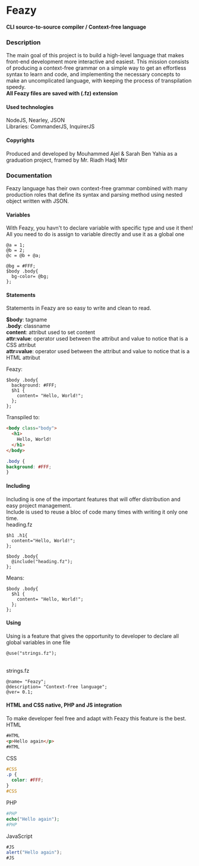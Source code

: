 # Feazy
**CLI source-to-source compiler / Context-free language**


### Description
The main goal of this project is to build a high-level language that makes front-end development more interactive and easiest. This mission consists of producing a context-free grammar on a simple way to get an effortless syntax to learn and code, and implementing the necessary concepts to make an uncomplicated language, with keeping the process of transpilation speedy. 
<br/>
**All Feazy files are saved with (.fz) extension**


#### Used technologies
NodeJS, Nearley, JSON<br/>Libraries: CommanderJS, InquirerJS


#### Copyrights
Produced and developed by Mouhammed Ajel & Sarah Ben Yahia as a graduation project, framed by Mr. Riadh Hadj Mtir


### Documentation
Feazy language has their own context-free grammar combined with many production roles that define its syntax and parsing method using nested object written with JSON.


#### Variables

With Feazy, you havn't to declare variable with specific type and use it then! All you need to do is assign to variable directly and use it as a global one
```
@a = 1;
@b = 2;
@c = @b + @a;
```

```
@bg = #FFF;
$body .body{
  bg-color= @bg;
};
```


#### Statements

Statements in Feazy are so easy to write and clean to read.

**$body**: tagname<br/>
**.body**: classname<br/>
**content**: attribut used to set content<br/>
**attr:value**: operator used between the attribut and value to notice that is a CSS attribut<br/>
**attr=value**: operator used between the attribut and value to notice that is a HTML attribut<br/>


Feazy:
```
$body .body{
  background: #FFF;
  $h1 {
    content= "Hello, World!";
  };
};
```

Transpiled to:
```html
<body class="body">
  <h1>
    Hello, World!
  </h1>
</body>
```

```css
.body {
background: #FFF;
}
```

#### Including

Including is one of the important features that will offer distribution and easy project management.<br/>
Include is used to reuse a bloc of code many times with writing it only one time.
<br/>
heading.fz
```
$h1 .h1{
  content="Hello, World!";
};
```

```
$body .body{
  @include("heading.fz");
};
```

Means:

```
$body .body{
  $h1 {
    content= "Hello, World!";
  };
};
```

#### Using
Using is a feature that gives the opportunity to developer to declare all global variables in one file

```
@use("strings.fz");
```
<br/>
strings.fz

```
@name= "Feazy";
@description= "Context-free language";
@ver= 0.1;
```

#### HTML and CSS native, PHP and JS integration
To make developer feel free and adapt with Feazy this feature is the best.
<br/>
HTML
```html
#HTML
<p>Hello again</p>
#HTML
```

CSS
```css
#CSS
.p {
  color: #FFF;
}
#CSS
```

PHP
```php
#PHP
echo("Hello again");
#PHP
```

JavaScript
```javascript
#JS
alert("Hello again");
#JS
```

